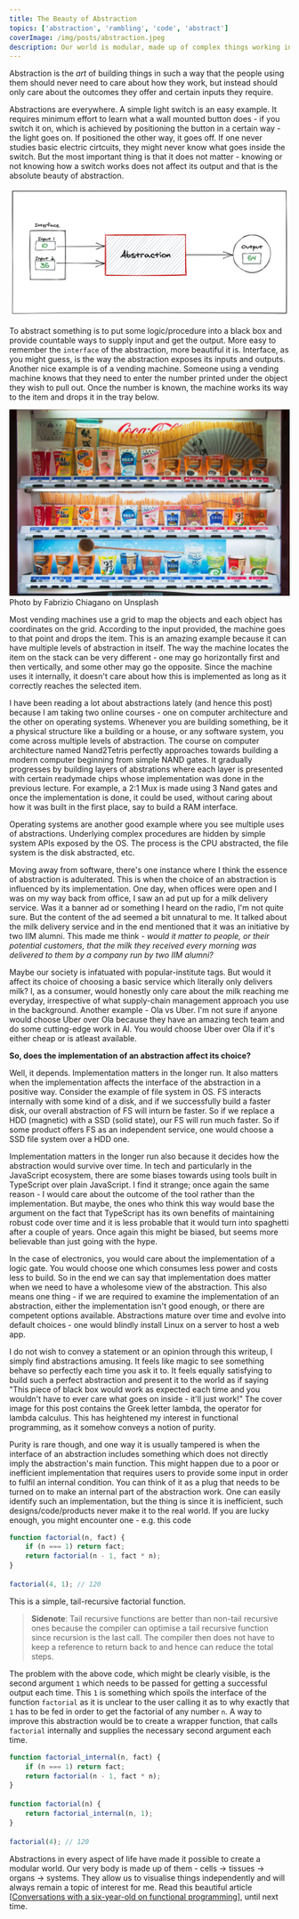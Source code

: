 ```yaml
---
title: The Beauty of Abstraction
topics: ['abstraction', 'rambling', 'code', 'abstract']
coverImage: /img/posts/abstraction.jpeg
description: Our world is modular, made up of complex things working independently yet together - all perfect examples of abstractions. It is hence important to appreciate its beauty.
---
```


Abstraction is the _art_ of building things in such a way that the people using them should never need to care about how they work, but instead should only care about<!-- excerpt --> the outcomes they offer and certain inputs they require.

Abstractions are everywhere. A simple light switch is an easy example. It requires minimum effort to learn what a wall mounted button does - if you switch it on, which is achieved by positioning the button in a certain way - the light goes on. If positioned the other way, it goes off. If one never studies basic electric cirtcuits, they might never know what goes inside the switch. But the most important thing is that it does not matter - knowing or not knowing how a switch works does not affect its output and that is the absolute beauty of abstraction.

![ab](/img/posts/abstraction1.png)

To abstract something is to put some logic/procedure into a black box and provide countable ways to supply input and get the output. More easy to remember the `interface` of the abstraction, more beautiful it is. Interface, as you might guess, is the way the abstraction exposes its inputs and outputs. Another nice example is of a vending machine. Someone using a vending machine knows that they need to enter the number printed under the object they wish to pull out. Once the number is known, the machine works its way to the item and drops it in the tray below.

![vending machine](/img/posts/abs2.jpg)
<capt>Photo by Fabrizio Chiagano on Unsplash</capt>

Most vending machines use a grid to map the objects and each object has coordinates on the grid. According to the input provided, the machine goes to that point and drops the item. This is an amazing example because it can have multiple levels of abstraction in itself. The way the machine locates the item on the stack can be very different - one may go horizontally first and then vertically, and some other may go the opposite. Since the machine uses it internally, it doesn't care about how this is implemented as long as it correctly reaches the selected item.

I have been reading a lot about abstractions lately (and hence this post) because I am taking two online courses - one on computer architecture and the other on operating systems. Whenever you are building something, be it a physical structure like a building or a house, or any software system, you come across multiple levels of abstraction. The course on computer architecture named Nand2Tetris perfectly approaches towards building a modern computer beginning from simple NAND gates. It gradually progresses by building layers of abstrations where each layer is presented with certain readymade chips whose implementation was done in the previous lecture. For example, a 2:1 Mux is made using 3 Nand gates and once the implementation is done, it could be used, without caring about how it was built in the first place, say to build a RAM interface.

Operating systems are another good example where you see multiple uses of abstractions. Underlying complex procedures are hidden by simple system APIs exposed by the OS. The process is the CPU abstracted, the file system is the disk abstracted, etc.

Moving away from software, there's one instance where I think the essence of abstraction is adulterated. This is when the choice of an abstraction is influenced by its implementation. One day, when offices were open and I was on my way back from office, I saw an ad put up for a milk delivery service. Was it a banner ad or something I heard on the radio, I'm not quite sure. But the content of the ad seemed a bit unnatural to me. It talked about the milk delivery service and in the end mentioned that it was an initiative by two IIM alumni. This made me think - _would it matter to people, or their potential customers, that the milk they received every morning was delivered to them by a company run by two IIM alumni?_

Maybe our society is infatuated with popular-institute tags. But would it affect its choice of choosing a basic service which literally only delivers milk? I, as a consumer, would honestly only care about the milk reaching me everyday, irrespective of what supply-chain management approach you use in the background. Another example - Ola vs Uber. I'm not sure if anyone would choose Uber over Ola because they have an amazing tech team and do some cutting-edge work in AI. You would choose Uber over Ola if it's either cheap or is atleast available.

**So, does the implementation of an abstraction affect its choice?**

Well, it depends. Implementation matters in the longer run. It also matters when the implementation affects the interface of the abstraction in a positive way. Consider the example of file system in OS. FS interacts internally with some kind of a disk, and if we successfully build a faster disk, our overall abstraction of FS will inturn be faster. So if we replace a HDD (magnetic) with a SSD (solid state), our FS will run much faster. So if some product offers FS as an independent service, one would choose a SSD file system over a HDD one.

Implementation matters in the longer run also because it decides how the abstraction would survive over time. In tech and particularly in the JavaScript ecosystem, there are some biases towards using tools built in TypeScript over plain JavaScript. I find it strange; once again the same reason - I would care about the outcome of the tool rather than the implementation. But maybe, the ones who think this way would base the argument on the fact that TypeScript has its own benefits of maintaining robust code over time and it is less probable that it would turn into spaghetti after a couple of years. Once again this might be biased, but seems more believable than just going with the hype.

In the case of electronics, you would care about the implementation of a logic gate. You would choose one which consumes less power and costs less to build. So in the end we can say that implementation does matter when we need to have a wholesome view of the abstraction. This also means one thing - if we are required to examine the implementation of an abstraction, either the implementation isn't good enough, or there are competent options available. Abstractions mature over time and evolve into default choices - one would blindly install Linux on a server to host a web app.

I do not wish to convey a statement or an opinion through this writeup, I simply find abstractions amusing. It feels like magic to see something behave so perfectly each time you ask it to. It feels equally satisfying to build such a perfect abstraction and present it to the world as if saying "This piece of black box would work as expected each time and you wouldn't have to ever care what goes on inside - it'll just work!" The cover image for this post contains the Greek letter lambda, the operator for lambda calculus. This has heightened my interest in functional programming, as it somehow conveys a notion of purity.

Purity is rare though, and one way it is usually tampered is when the interface of an abstraction includes something which does not directly imply the abstraction's main function. This might happen due to a poor or inefficient implementation that requires users to provide some input in order to fulfil an internal condition. You can think of it as a plug that needs to be turned on to make an internal part of the abstraction work. One can easily identify such an implementation, but the thing is since it is inefficient, such designs/code/products never make it to the real world. If you are lucky enough, you might encounter one - e.g. this code

```js
function factorial(n, fact) {
	if (n === 1) return fact;
	return factorial(n - 1, fact * n);
}

factorial(4, 1); // 120
```

This is a simple, tail-recursive factorial function.

> **Sidenote**: Tail recursive functions are better than non-tail recursive ones because the compiler can optimise a tail recursive function since recursion is the last call. The compiler then does not have to keep a reference to return back to and hence can reduce the total steps.

The problem with the above code, which might be clearly visible, is the second argument `1` which needs to be passed for getting a successful output each time. This `1` is something which spoils the interface of the function `factorial` as it is unclear to the user calling it as to why exactly that `1` has to be fed in order to get the factorial of any number `n`. A way to improve this abstraction would be to create a wrapper function, that calls `factorial` internally and supplies the necessary second argument each time.

```js
function factorial_internal(n, fact) {
	if (n === 1) return fact;
	return factorial(n - 1, fact * n);
}

function factorial(n) {
	return factorial_internal(n, 1);
}

factorial(4); // 120
```

Abstractions in every aspect of life have made it possible to create a modular world. Our very body is made up of them - cells -> tissues -> organs -> systems. They allow us to visualise things independently and will always remain a topic of interest for me. Read this beautiful article [[Conversations with a six-year-old on functional programming](https://byorgey.wordpress.com/2018/05/06/conversations-with-a-six-year-old-on-functional-programming/)], until next time.
